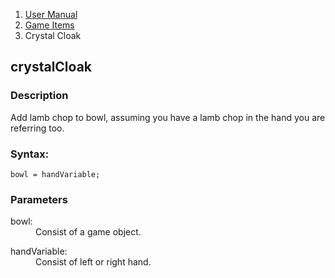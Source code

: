<ol class="breadcrumb">
  <li><a href="#/docs/contents">User Manual</a></li>
  <li><a href="#/docs/game">Game Items</a></li>
<li class="active">Crystal Cloak</li>
</ol>

## crystalCloak

### Description

Add lamb chop to bowl, assuming you have a lamb chop in the hand you are referring too.

### Syntax:

	bowl = handVariable;

### Parameters

<dl>
  <dt>bowl:</dt>
  <dd>Consist of a game object.</dd>
</dl>

<dl>
  <dt>handVariable:</dt>
  <dd>Consist of left or right hand.</dd>
</dl>